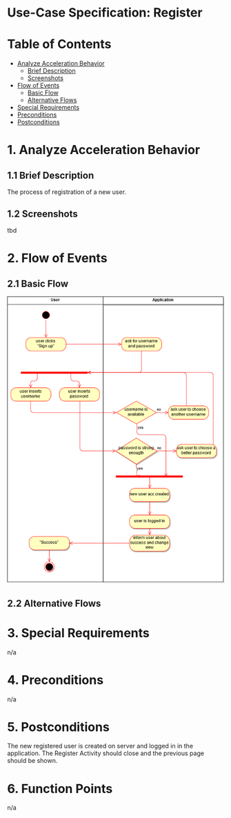 # Use-Case Specification: Register

# Table of Contents
- [Analyze Acceleration Behavior](#1-analyze-acceleration-behavior)
    - [Brief Description](#11-brief-description)
    - [Screenshots](#12-screenshots)
- [Flow of Events](#2-flow-of-events)
    - [Basic Flow](#21-basic-flow)
    - [Alternative Flows](#22-alternative-flows)
- [Special Requirements](#3-special-requirements)
- [Preconditions](#4-preconditions)
- [Postconditions](#5-postconditions)

# 1. Analyze Acceleration Behavior
## 1.1 Brief Description

The process of registration of a new user.

## 1.2 Screenshots

tbd


# 2. Flow of Events
## 2.1 Basic Flow

![](RegisterDiagram.png)


## 2.2 Alternative Flows
# 3. Special Requirements

n/a

# 4. Preconditions

n/a

# 5. Postconditions

The new registered user is created on server and logged in in the application.
The Register Activity should close and the previous page should be shown.

# 6. Function Points

n/a